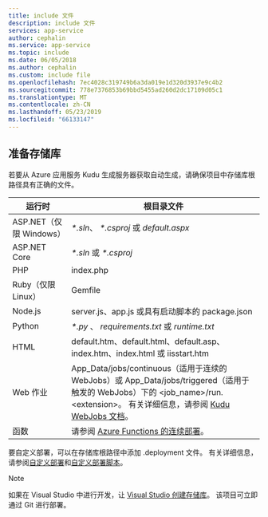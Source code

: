 ```yaml
---
title: include 文件
description: include 文件
services: app-service
author: cephalin
ms.service: app-service
ms.topic: include
ms.date: 06/05/2018
ms.author: cephalin
ms.custom: include file
ms.openlocfilehash: 7ec4028c319749b6a3da019e1d320d3937e9c4b2
ms.sourcegitcommit: 778e7376853b69bbd5455ad260d2dc17109d05c1
ms.translationtype: MT
ms.contentlocale: zh-CN
ms.lasthandoff: 05/23/2019
ms.locfileid: "66133147"
---
```

## <a name="prepare-your-repository"></a>准备存储库

若要从 Azure 应用服务 Kudu 生成服务器获取自动生成，请确保项目中存储库根路径具有正确的文件。

| 运行时 | 根目录文件 |
|-|-|
| ASP.NET（仅限 Windows） | _\*.sln_、 _\*.csproj_ 或 _default.aspx_ |
| ASP.NET Core | _\*.sln_ 或 _\*.csproj_ |
| PHP | index.php |
| Ruby（仅限 Linux） | Gemfile |
| Node.js | server.js、app.js 或具有启动脚本的 package.json |
| Python | _\*.py_ 、 _requirements.txt_ 或 _runtime.txt_ |
| HTML | default.htm、default.html、default.asp、index.htm、index.html 或 iisstart.htm |
| Web 作业 | App\_Data/jobs/continuous（适用于连续的 WebJobs）或 App\_Data/jobs/triggered（适用于触发的 WebJobs）下的 \<job_name>/run.\<extension>。 有关详细信息，请参阅 [Kudu WebJobs 文档](https://github.com/projectkudu/kudu/wiki/WebJobs)。 |
| 函数 | 请参阅 [Azure Functions 的连续部署](../articles/azure-functions/functions-continuous-deployment.md#requirements-for-continuous-deployment)。 |

要自定义部署，可以在存储库根路径中添加 .deployment 文件。 有关详细信息，请参阅[自定义部署](https://github.com/projectkudu/kudu/wiki/Customizing-deployments)和[自定义部署脚本](https://github.com/projectkudu/kudu/wiki/Custom-Deployment-Script)。

> [!NOTE]
> 如果在 Visual Studio 中进行开发，让 [Visual Studio 创建存储库](/azure/devops/repos/git/creatingrepo?view=vsts&tabs=visual-studio)。 该项目可立即通过 Git 进行部署。
>
>

